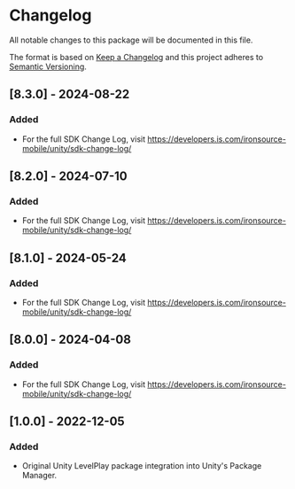 # Changelog
All notable changes to this package will be documented in this file.

The format is based on [Keep a Changelog](http://keepachangelog.com/en/1.0.0/)
and this project adheres to [Semantic Versioning](http://semver.org/spec/v2.0.0.html).

## [8.3.0] - 2024-08-22

### Added
- For the full SDK Change Log, visit https://developers.is.com/ironsource-mobile/unity/sdk-change-log/

## [8.2.0] - 2024-07-10

### Added
- For the full SDK Change Log, visit https://developers.is.com/ironsource-mobile/unity/sdk-change-log/

## [8.1.0] - 2024-05-24

### Added
- For the full SDK Change Log, visit https://developers.is.com/ironsource-mobile/unity/sdk-change-log/

## [8.0.0] - 2024-04-08

### Added
- For the full SDK Change Log, visit https://developers.is.com/ironsource-mobile/unity/sdk-change-log/

## [1.0.0] - 2022-12-05

### Added
- Original Unity LevelPlay package integration into Unity's Package Manager.
